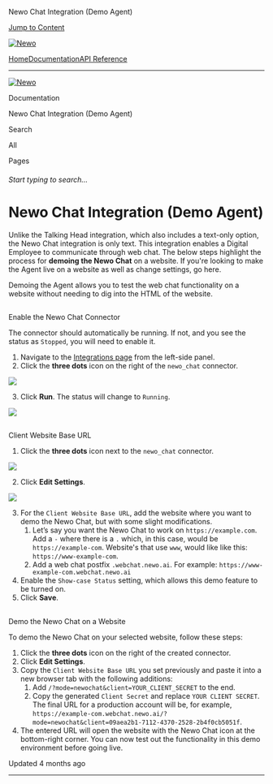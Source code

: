 Newo Chat Integration (Demo Agent)

[Jump to Content](#content)

[![Newo](https://files.readme.io/895bdeef8322f081f6d0f4507a17e414930dfddfddf1de452f458dc00698ca84-small-svgviewer-png-output_9.png)](/)

[Home](/)[Documentation](/docs)[API Reference](/reference)

* * *

[![Newo](https://files.readme.io/895bdeef8322f081f6d0f4507a17e414930dfddfddf1de452f458dc00698ca84-small-svgviewer-png-output_9.png)](/)

Documentation

Newo Chat Integration (Demo Agent)

Search

All

Pages

###### Start typing to search…

# Newo Chat Integration (Demo Agent)

Unlike the Talking Head integration, which also includes a text-only option, the Newo Chat integration is only text. This integration enables a Digital Employee to communicate through web chat. The below steps highlight the process for **demoing the Newo Chat** on a website. If you're looking to make the Agent live on a website as well as change settings, go here.

Demoing the Agent allows you to test the web chat functionality on a website without needing to dig into the HTML of the website.

## 

Enable the Newo Chat Connector

[](#enable-the-newo-chat-connector)

The connector should automatically be running. If not, and you see the status as `Stopped`, you will need to enable it.

1.  Navigate to the [Integrations page](https://builder.newo.ai/integrations) from the left-side panel.
2.  Click the **three dots** icon on the right of the `newo_chat` connector.

![](https://files.readme.io/e32fce901f6d0853971592ac3b357c88af4b01095da0833065199f94d4883380-Xnapper-2025-03-25-11.28.15.png)

3.  Click **Run**. The status will change to `Running`.

![](https://files.readme.io/c3e59769d247dc05003a4fc25e3b579f21106ac9d089ec6b830348c151ab2620-Xnapper-2025-03-25-11.29.02.png)

## 

Client Website Base URL

[](#client-website-base-url)

1.  Click the **three dots** icon next to the `newo_chat` connector.

![](https://files.readme.io/1a16b0a0421a5bce584240796b7fc7570b0b48d3d9fb389211088088c23e876b-Xnapper-2025-03-25-11.30.07.png)

2.  Click **Edit Settings**.

![](https://files.readme.io/8a04d03b8665fc6708919fcaff2882206e4180dbfcdd6eed99d93fbcdbd9aa3b-Xnapper-2025-03-25-11.30.52.png)

3.  For the `Client Website Base URL`, add the website where you want to demo the Newo Chat, but with some slight modifications.
    1.  Let’s say you want the Newo Chat to work on `https://example.com`. Add a `-` where there is a `.` which, in this case, would be `https://example-com`. Website's that use `www`, would like like this: `https://www-example-com`.
    2.  Add a web chat postfix `.webchat.newo.ai`. For example: `https://www-example-com.webchat.newo.ai`
4.  Enable the `Show-case Status` setting, which allows this demo feature to be turned on.
5.  Click **Save**.

## 

Demo the Newo Chat on a Website

[](#demo-the-newo-chat-on-a-website)

To demo the Newo Chat on your selected website, follow these steps:

1.  Click the **three dots** icon on the right of the created connector.
2.  Click **Edit Settings**.
3.  Copy the `Client Website Base URL` you set previously and paste it into a new browser tab with the following additions:
    1.  Add `/?mode=newochat&client=YOUR_CLIENT_SECRET` to the end.
    2.  Copy the generated `Client Secret` and replace `YOUR CLIENT SECRET`. The final URL for a production account will be, for example, `https://example-com.webchat.newo.ai/?mode=newochat&client=09aea2b1-7112-4370-2528-2b4f0cb5051f`.
4.  The entered URL will open the website with the Newo Chat icon at the bottom-right corner. You can now test out the functionality in this demo environment before going live.

Updated 4 months ago

* * *
